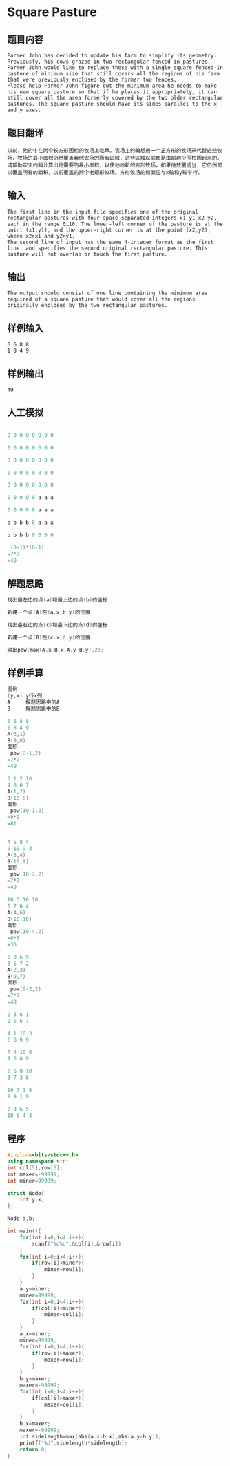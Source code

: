 # Square Pasture

## 题目内容
    Farmer John has decided to update his farm to simplify its geometry. Previously, his cows grazed in two rectangular fenced-in pastures. Farmer John would like to replace these with a single square fenced-in pasture of minimum size that still covers all the regions of his farm that were previously enclosed by the former two fences.
    Please help Farmer John figure out the minimum area he needs to make his new square pasture so that if he places it appropriately, it can still cover all the area formerly covered by the two older rectangular pastures. The square pasture should have its sides parallel to the x and y axes.
  
## 题目翻译
    以前，他的牛在两个长方形围栏的牧场上吃草。农场主约翰想用一个正方形的牧场来代替这些牧场，牧场的最小面积仍然覆盖着他农场的所有区域，这些区域以前都是由前两个围栏围起来的。
    请帮助农夫约翰计算出他需要的最小面积，以使他的新的方形牧场，如果他放置适当，它仍然可以覆盖所有的面积，以前覆盖的两个老矩形牧场。方形牧场的侧面应与x轴和y轴平行。

## 输入
    The first line in the input file specifies one of the original rectangular pastures with four space-separated integers x1 y1 x2 y2, each in the range 0…10. The lower-left corner of the pasture is at the point (x1,y1), and the upper-right corner is at the point (x2,y2), where x2>x1 and y2>y1.
    The second line of input has the same 4-integer format as the first line, and specifies the second original rectangular pasture. This pasture will not overlap or touch the first pasture.

## 输出
    The output should consist of one line containing the minimum area required of a square pasture that would cover all the regions originally enclosed by the two rectangular pastures.

## 样例输入
    6 6 8 8
    1 8 4 9

## 样例输出
    49

## 人工模拟
```c++

0 0 0 0 0 0 0 0  

0 0 0 0 0 0 0 0

0 0 0 0 0 0 0 0

0 0 0 0 0 0 0 0

0 0 0 0 0 0 0 0

0 0 0 0 0 a a a

0 0 0 0 0 a a a 

b b b b 0 a a a

b b b b 0 0 0 0

 (8-1)*(8-1)
=7*7
=49

```

## 解题思路
```c++
找出最左边的点(a)和最上边的点(b)的坐标

新建一个点(A)在(a.x,b.y)的位置

找出最右边的点(c)和最下边的点(d)的坐标

新建一个点(B)在(c.x,d.y)的位置

输出pow(max(A.x-B.x,A.y-B.y),2);
```

## 样例手算
```c++
图例
(y,x) y行x列
A     解题思路中的A
B     解题思路中的B

6 6 8 8
1 8 4 9
A(6,1)
B(9,8)
面积:
 pow(8-1,2)
=7*7
=49

6 1 2 10
4 6 6 7
A(1,2)
B(10,6)
面积:
 pow(10-1,2)
=9*9
=81


4 5 8 4
9 10 9 3
A(3,4)
B(10,9)
面积:
 pow(10-3,2)
=7*7
=49

10 5 10 10
6 7 6 4
A(4,6)
B(10,10)
面积:
 pow(10-4,2)
=6*6
=36

5 8 6 9
3 5 7 2
A(2,3)
B(9,7)
面积:
 pow(9-2,2)
=7*7
=49

2 3 6 1
2 5 6 7

4 1 10 3
6 8 9 9

7 4 10 6
9 3 6 9

2 6 8 10
3 7 3 6

10 7 1 8
8 9 1 9

2 3 6 5
10 6 4 4
```

## 程序
```c++
#include<bits/stdc++.h>
using namespace std;
int col[5],row[5];
int maxer=-99999;
int miner=99999;

struct Node{
	int y,x;
};

Node a,b;

int main(){
	for(int i=0;i<4;i++){
		scanf("%d%d",&col[i],&row[i]);
	}
	for(int i=0;i<4;i++){
		if(row[i]<miner){
			miner=row[i];
		}
	}
	a.y=miner;
	miner=99999;
	for(int i=0;i<4;i++){
		if(col[i]<miner){
			miner=col[i];
		}
	}
	a.x=miner;
	miner=99999;
	for(int i=0;i<4;i++){
		if(row[i]>maxer){
			maxer=row[i];
		}
	}
	b.y=maxer;
	maxer=-99999;
	for(int i=0;i<4;i++){
		if(col[i]>maxer){
			maxer=col[i];
		}
	}
	b.x=maxer;
	maxer=-99999;
	int sidelength=max(abs(a.x-b.x),abs(a.y-b.y));
	printf("%d",sidelength*sidelength);
	return 0;
}

```